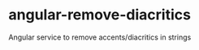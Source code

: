 angular-remove-diacritics
=========================

Angular service to remove accents/diacritics in strings

